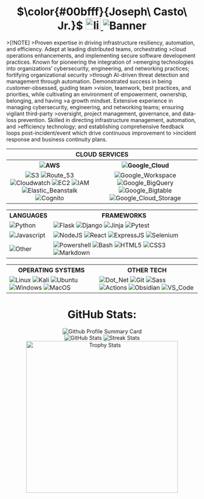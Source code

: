 <html>
<body>
    <div>
        <div>
            <h1 align="center">
               $\color{#00bfff}{Joseph\ Casto\ Jr.}$
                <span id="linkedin_logo">
                    <a href="https://linkedin.com/in/joseph-casto-jr/" target="blank"><img src="https://raw.githubusercontent.com/rahuldkjain/github-profile-readme-generator/master/src/images/icons/Social/linked-in-alt.svg" alt="linkedin" height="30" width="40"/>
                    </a>
                    <img alt="Banner" src="https://readme-typing-svg.demolab.com/?lines=Full-stack%20development;Cybersecurity;Network%20Engineering;20%2B%20years%20of%20technology%20experience;Always%20building%20&font=Merriweather%20Sans%20Code&center=true&width=640&height=45&color=yellow&vCenter=false&pause=1000&size=30"/>
                </span>
            </h1>
        </div>
    </div>
    <div>
        <p>
        >[!NOTE]
        >Proven expertise in driving infrastructure resiliency, automation, and efficiency. Adept at leading distributed teams, orchestrating >cloud operations enhancements, and implementing secure software development practices. Known for pioneering the integration of >emerging technologies into organizations’ cybersecurity, engineering, and networking practices; fortifying organizational security >through AI-driven threat detection and management through automation. Demonstrated success in being customer-obsessed, guiding team >vision, teamwork, best practices, and priorities, while cultivating an environment of empowerment, ownership, belonging, and having >a growth mindset. Extensive experience in managing cybersecurity, engineering, and networking teams; ensuring vigilant third-party >oversight, project management, governance, and data-loss prevention. Skilled in directing infrastructure management, automation, and >efficiency technology; and establishing comprehensive feedback loops post-incident/event which drive continuous improvement to >incident response and business continuity plans.
        </p>
    </div>
    <div>
        <table>
            <tr>
                <th id="cloud_services" colspan="2">
                    CLOUD SERVICES
                </th>
            </tr>
            <tr>
                <th>
                    <img alt="AWS" src="https://img.shields.io/badge/-Amazon%20Web%20Services-232f3e?style=flat-square&logo=amazon-web-services&logoColor=FF9900"/>
                </th>
                <th>
                    <img alt="Google_Cloud" src="https://img.shields.io/badge/-Google_Cloud_Platform-4285F4?style=flat-square&logo=google-cloud&logoColor=FF7143"/>
                </th>
            </tr>
            <tr>
                <td align="center">
                    <img alt="S3" src="https://img.shields.io/badge/-Amazon%20S3-232f3e?style=flat-square&logo=amazon-s3&logoColor=FF9900"/>
                    <img alt="Route_53" src="https://img.shields.io/badge/-Route%2053-232f3e?style=flat-square&logo=amazon-route-53&logoColor=FF9900"/>
                    <img alt="Cloudwatch" src="https://img.shields.io/badge/-Cloudwatch-232f3e?style=flat-square&logo=amazon-cloudwatch&logoColor=FF9900"/>
                    <img alt="EC2" src="https://img.shields.io/badge/-Amazon%20EC2-232f3e?style=flat-square&logo=amazon-ec2&logoColor=FF9900"/>
                    <img alt="IAM" src="https://img.shields.io/badge/-Amazon%20IAM-232f3e?style=flat-square&logo=amazoniam&logoColor=FF9900"/>
                    <img alt="Elastic_Beanstalk" src="https://img.shields.io/badge/-Elastic%20Beanstalk-232f3e?style=flat-square&logo=amazonsimpleemailservice&logoColor=FF9900"/>
                    <img alt="Cognito" src="https://img.shields.io/badge/-Cognito-232f3e?style=flat-square&logo=amazoncognito&logoColor=FF9900"/>
                </td>
                <td align="center">
                    <img alt="Google_Workspace" src="https://img.shields.io/badge/-Google%20WorkSpace-4285F4?style=flat-square&logo=google&logoColor=FF7143"/>
                    <img alt="Google_BigQuery" src="https://img.shields.io/badge/-Google%20BigQuery-4285F4?style=flat-square&logo=googlebigquery&logoColor=FF7143"/>
                    <img alt="Google_Bigtable" src="https://img.shields.io/badge/-Google%20Big%20Table-4285F4?style=flat-square&logo=googlebigtable&logoColor=FF7143"/>
                    <img alt="Google_Cloud_Storage" src="https://img.shields.io/badge/-Google%20Cloud%20Storage-4285F4?style=flat-square&logo=googlecloudstorage&logoColor=FF7143"/>
                </td>
            </tr>
        </table>
    </div>
    <div>
        <table align="center">
            <tr>
                <th>
                    LANGUAGES
                </th>
                <th>
                    FRAMEWORKS
                </th>
            </tr>
            <tr>
                <td>
                    <img alt="Python" src="https://img.shields.io/badge/-Python-4584b6?style=flat-square&logo=python&logoColor=ffde57"/>
                </td>
                <td>
                    <img alt="Flask" src="https://img.shields.io/badge/-Flask-ffffff?style=flat-square&logo=flask&logoColor=black"/>
                    <img alt="Django" src="https://img.shields.io/badge/Django-092E20?style=flat-square&logo=django&logoColor=green"/>
                    <img alt="Jinja" src="https://img.shields.io/badge/-Jinja-ffffff?style=flat-square&logo=jinja&logoColor=red"/>
                    <img alt="Pytest" src="https://img.shields.io/badge/-Pytest-646464?style=flat-square&logo=pytest&logoColor=4584b6"/>
                </td>
            </tr>
            <tr>
            </tr>
            <tr>
                <td>
                    <img alt="Javascript" src="https://img.shields.io/badge/-Javascript-000000?style=flat-square&logo=javascript&logoColor=yellow"/>
                </td>
                <td>
                    <img alt="NodeJS" src="https://img.shields.io/badge/Node%20js-215732?style=flat-square&logo=nodedotjs&logoColor=white"/>
                    <img alt="React" src="https://img.shields.io/badge/React-20232A?style=flat-square&logo=react&logoColor=61DAFB"/>
                    <img alt="ExpressJS" src="https://img.shields.io/badge/Express%20JS-000000?style=flat-square&logo=express&logoColor=white"/>
                    <img alt="Selenium" src="https://img.shields.io/badge/Selenium-43B02A?style=flat-square&logo=Selenium&logoColor=white"/>
                </td>
                </td>
            </tr>
                <tr>
                <td>
                    <img alt="Other" src="https://img.shields.io/badge/-Other-f65314?style=flat-square&logo=git&logoColor=00a1f1"/>
                </td>
                <td>
                    <img alt="Powershell" src="https://img.shields.io/badge/-Powershell-0037DA?style=flat-square&logo=zsh&logoColor=4285F4"/>
                    <img alt="Bash" src="https://img.shields.io/badge/-Bash-000000?style=flat-square&logo=zsh&logoColor=white"/>
                    <img alt="HTML5" src="https://img.shields.io/badge/-HTML5-ffffff?style=flat-square&logo=html5&logoColor=orange"/>
                    <img alt="CSS3" src="https://img.shields.io/badge/-CSS3-ffffff?style=flat-square&logo=css3&logoColor=blue"/>
                    <img alt="Markdown" src="https://img.shields.io/badge/-Markdown-1a73e8?style=flat-square&logo=markdown&logoColor=00a1f1"/>
                </td>
            </tr>
        </table>
    </div>
    <div>
        <table>
            <tr>
                <th>
                    OPERATING SYSTEMS
                </th>
                <th>
                    OTHER TECH
                </th>
            </tr>
            <tr>
                <td id="os">
                    <img alt="Linux" src="https://img.shields.io/badge/-Linux-ffcc33?style=flat-square&logo=linux&logoColor=000000"/>
                    <img alt="Kali" src="https://img.shields.io/badge/-Kali%20Linux-06051F?style=flat-square&logo=kalilinux&logoColor=white"/>
                    <img alt="Ubuntu" src="https://img.shields.io/badge/-Ubuntu-E95420?style=flat-square&logo=ubuntu&logoColor=06051F"/>
                    <img alt="Windows" src="https://img.shields.io/badge/-Windows-00a1f1?style=flat-square&logo=&logoColor=E95420"/>
                    <img alt="MacOS" src="https://img.shields.io/badge/-MacOS-ffffff?style=flat-square&logo=apple&logoColor=black"/>
                </td>
                <td id="other-tech">
                        <img alt="Dot_Net" src="https://img.shields.io/badge/.NET-512BD4?style=flat-square&logo=dotnet&logoColor=white"/>
                        <img alt="Git" src="https://img.shields.io/badge/-Git-F05032?style=flat-square&logo=git&logoColor=white"/>
                        <img alt="Sass" src="https://img.shields.io/badge/Sass-CC6699?style=flat-square&logo=sass&logoColor=white"/>
                        <img alt="Actions" src="https://img.shields.io/badge/Github%20Actions-282a2e?flat-square&logo=githubactions&logoColor=367cf"/>
                        <img alt="Obsidian" src="https://img.shields.io/badge/-Obsidian-7C3AED?style=flat-square&logo=obsidian&logoColor=white"/>
                        <img alt="VS_Code" src="https://img.shields.io/badge/-VS%20Code-0078d7?style=flat-square&logo=code&logoColor=white"/>
                    </td>
            </tr>
        </table>
    </div>
    <div align="center">
        <h1>GitHub Stats:</h1>
            <div>
                <img alt="Github Profile Summary Card" src="https://github-profile-summary-cards.vercel.app/api/cards/profile-details?username=casto-tech"/>
            </div>
            <div>
                <img alt="GitHub Stats" src="https://github-readme-stats-git-masterrstaa-rickstaa.vercel.app/api?username=casto-tech"/>
                <img alt="Streak Stats" src="https://github-readme-streak-stats.herokuapp.com/?user=casto-tech"/>
            </div>
            <div>
                <img alt="Trophy Stats" src="https://github-profile-trophy.vercel.app/?username=casto-tech&rank=SSS,SS,S,AAA,AA,A,B,C,SECRET&row=3&column=3" width="400">
            </div>
    </div>
